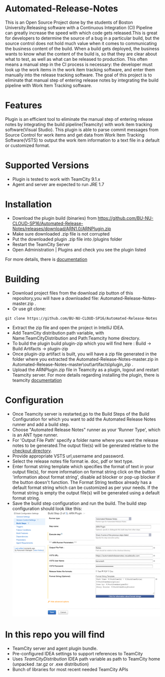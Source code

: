 # Automated-Release-Notes 
This is an Open Source Project done by the students of Boston University.Releasing software with a Continuous Integration (CI) Pipeline can greatly increase the speed with which code gets released.This is great for developers to determine the source of a bug in a particular build, but the source control does not hold much value when it comes to communicating the business content of the build. When a build gets deployed, the business wants to know what the content of the build is, so that they are clear about what to test, as well as what can be released to production. This often means a manual step in the CI process is necessary: the developer must look up the work items in the work item tracking software, and enter them manually into the release tracking software. The goal of this project is to eliminate that manual step of entering release notes by integrating the build pipeline with Work Item Tracking software. 

# Features 
Plugin is an efficient tool to eliminate the manual step of entering release notes by integrating the build pipeline(Teamcity) with work item tracking software(Visual Studio). This plugin is able to parse commit messages from Source Control for work items and get data from Work Item Tracking Software(VSTS) to output the work item information to a text file in a default or customized format.

# Supported Versions

* Plugin is tested to work with TeamCity 9.1.x 
* Agent and server are expected to run JRE 1.7

# Installation
* Download the plugin build (binaries) from https://github.com/BU-NU-CLOUD-SP16/Automated-Release-Notes/releases/download/ARN1.0/ARNPlugin.zip
* Make sure downloaded .zip file is not corrupted
* Put the downloaded plugin .zip file into <TeamCity Data Directory>/plugins folder
* Restart the TeamCity Server
* Open Administration | Plugins and check you see the plugin listed

For more details, there is [documentation](http://confluence.jetbrains.net/display/TCD7/Installing+Additional+Plugins)

# Building
 * Download project files from the download zip button of this repository,you will have a downloaded file: Automated-Release-Notes-master.zip . 
 * Or use git clone: 
```console
git clone https://github.com/BU-NU-CLOUD-SP16/Automated-Release-Notes
```
 * Extract the zip file and open the project in IntelliJ IDEA.
 * Add TeamCity distribution path variable, with Name:TeamCityDistribution and Path:Teamcity home directory.
 * To build the plugin build plugin-zip which you will find here : Build -> Build Artifacts -> plugin-zip
 * Once plugin-zip artifact is built, you will have a zip file generated in the folder where you extracted the Automated-Release-Notes-master.zip  in Automated-Release-Notes-master\out\artifacts\plugin_zip .
 * Upload the ARNPlugin.zip file in Teamcity as a plugin, logout and restart Teamcity server. For more details regarding installing the plugin, there is teamcity [documentation](http://confluence.jetbrains.net/display/TCD7/Installing+Additional+Plugins)
 
# Configuration
 * Once Teamcity server is restarted,go to the Build Steps of the Build Configuration for which you want to add the Automated Release Notes runner and add a build step.
 * Choose "Automated Release Notes" runner as your 'Runner Type', which is an ANT type runner.  
 * For 'Output File Path' specify a folder name where you want the release notes to be generated.The output file(s) will be generated relative to the [checkout directory](https://confluence.jetbrains.com/display/TCD9/Build+Checkout+Directory).
 * Provide appropriate VSTS url,username and password.
 * Select the release notes file format ie. doc, pdf or text type. 
 * Enter format string template which specifies the format of text in your output file(s), for more information on format string click on the button 'information about format string', disable ad blocker or pop-up blocker if the button doesn't function. The Format String textbox already has a default format string which can be customized as per your needs. If the format string is empty the output file(s) will be generated using a default format string.
 * Save the build step configuration and run the build.
  The build step configuration should look like this:
 ![Build step Configuration](https://github.com/BU-NU-CLOUD-SP16/Automated-Release-Notes/blob/master/docs/BuildSteppng.png)

# In this repo you will find 
* TeamCity server and agent plugin bundle.
* Pre-configured IDEA settings to support references to TeamCity
* Uses $TeamCityDistribution$ IDEA path variable as path to TeamCity home (unpacked .tar.gz or .exe distribution)
* Bunch of libraries for most recent needed TeamCity APIs

